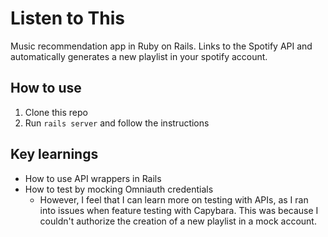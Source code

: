 # Listen to This

Music recommendation app in Ruby on Rails. Links to the Spotify API and automatically generates a new playlist in your spotify account.

## How to use

1. Clone this repo
2. Run ```rails server``` and follow the instructions

## Key learnings

* How to use API wrappers in Rails
* How to test by mocking Omniauth credentials
  - However, I feel that I can learn more on testing with APIs, as I ran into issues when feature testing with Capybara. This was because I couldn't authorize the creation of a new playlist in a mock account.
